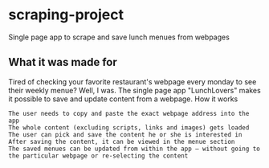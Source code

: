 # scraping-project
Single page app to scrape and save lunch menues from webpages

## What it was made for
Tired of checking your favorite restaurant's webpage every monday to see their weekly menue? Well, I was. The single page app "LunchLovers" makes it possible to save and update content from a webpage.
How it works

    The user needs to copy and paste the exact webpage address into the app
    The whole content (excluding scripts, links and images) gets loaded
    The user can pick and save the content he or she is interested in
    After saving the content, it can be viewed in the menue section
    The saved menues can be updated from within the app – without going to the particular webpage or re-selecting the content
